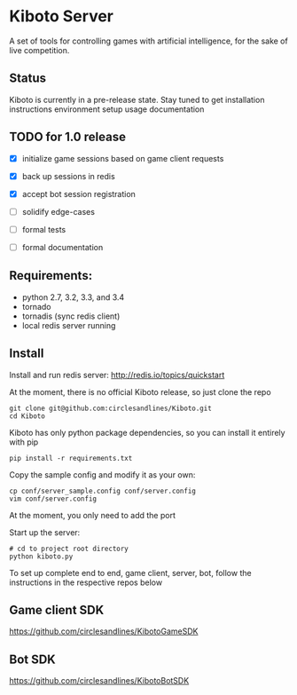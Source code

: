 # Kiboto Server
A set of tools for controlling games with artificial intelligence, for the sake of live competition.

## Status
Kiboto is currently in a pre-release state.
Stay tuned to get
	installation instructions
	environment setup
	usage documentation

## TODO for 1.0 release
- [x] initialize game sessions based on game client requests
- [x] back up sessions in redis
- [x] accept bot session registration
- [ ] solidify edge-cases
- [ ] formal tests
- [ ] formal documentation


## Requirements:

- python 2.7, 3.2, 3.3, and 3.4
- tornado
- tornadis (sync redis client)
- local redis server running

## Install

Install and run redis server:
http://redis.io/topics/quickstart

At the moment, there is no official Kiboto release, so just clone the repo
```
git clone git@github.com:circlesandlines/Kiboto.git
cd Kiboto
```

Kiboto has only python package dependencies, so you can install it entirely with pip
```
pip install -r requirements.txt
```

Copy the sample config and modify it as your own:
```
cp conf/server_sample.config conf/server.config
vim conf/server.config
```

At the moment, you only need to add the port

Start up the server:
```
# cd to project root directory
python kiboto.py
```

To set up complete end to end, game client, server, bot, follow the instructions in the respective repos below

## Game client SDK

https://github.com/circlesandlines/KibotoGameSDK

## Bot SDK

https://github.com/circlesandlines/KibotoBotSDK

